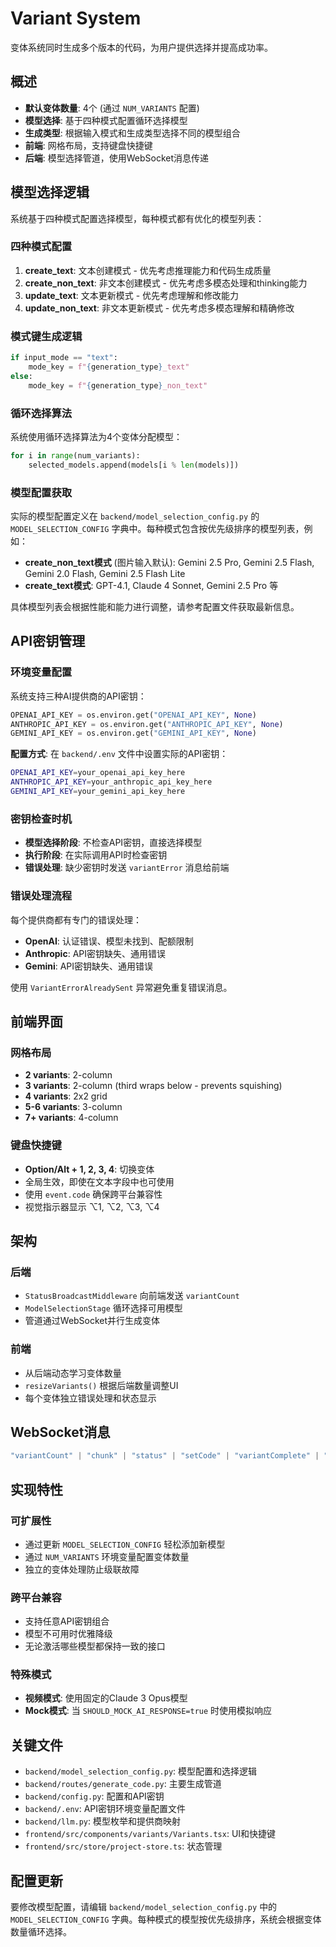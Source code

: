 # Variant System

变体系统同时生成多个版本的代码，为用户提供选择并提高成功率。

## 概述

- **默认变体数量**: 4个 (通过 `NUM_VARIANTS` 配置)
- **模型选择**: 基于四种模式配置循环选择模型
- **生成类型**: 根据输入模式和生成类型选择不同的模型组合
- **前端**: 网格布局，支持键盘快捷键
- **后端**: 模型选择管道，使用WebSocket消息传递

## 模型选择逻辑

系统基于四种模式配置选择模型，每种模式都有优化的模型列表：

### 四种模式配置

1. **create_text**: 文本创建模式 - 优先考虑推理能力和代码生成质量
2. **create_non_text**: 非文本创建模式 - 优先考虑多模态处理和thinking能力
3. **update_text**: 文本更新模式 - 优先考虑理解和修改能力
4. **update_non_text**: 非文本更新模式 - 优先考虑多模态理解和精确修改

### 模式键生成逻辑

```python
if input_mode == "text":
    mode_key = f"{generation_type}_text"
else:
    mode_key = f"{generation_type}_non_text"
```

### 循环选择算法

系统使用循环选择算法为4个变体分配模型：

```python
for i in range(num_variants):
    selected_models.append(models[i % len(models)])
```

### 模型配置获取

实际的模型配置定义在 `backend/model_selection_config.py` 的 `MODEL_SELECTION_CONFIG` 字典中。每种模式包含按优先级排序的模型列表，例如：

- **create_non_text模式** (图片输入默认): Gemini 2.5 Pro, Gemini 2.5 Flash, Gemini 2.0 Flash, Gemini 2.5 Flash Lite
- **create_text模式**: GPT-4.1, Claude 4 Sonnet, Gemini 2.5 Pro 等

具体模型列表会根据性能和能力进行调整，请参考配置文件获取最新信息。

## API密钥管理

### 环境变量配置

系统支持三种AI提供商的API密钥：

```python
OPENAI_API_KEY = os.environ.get("OPENAI_API_KEY", None)
ANTHROPIC_API_KEY = os.environ.get("ANTHROPIC_API_KEY", None)
GEMINI_API_KEY = os.environ.get("GEMINI_API_KEY", None)
```

**配置方式**: 在 `backend/.env` 文件中设置实际的API密钥：

```bash
OPENAI_API_KEY=your_openai_api_key_here
ANTHROPIC_API_KEY=your_anthropic_api_key_here
GEMINI_API_KEY=your_gemini_api_key_here
```

### 密钥检查时机

- **模型选择阶段**: 不检查API密钥，直接选择模型
- **执行阶段**: 在实际调用API时检查密钥
- **错误处理**: 缺少密钥时发送 `variantError` 消息给前端

### 错误处理流程

每个提供商都有专门的错误处理：

- **OpenAI**: 认证错误、模型未找到、配额限制
- **Anthropic**: API密钥缺失、通用错误
- **Gemini**: API密钥缺失、通用错误

使用 `VariantErrorAlreadySent` 异常避免重复错误消息。

## 前端界面

### 网格布局
- **2 variants**: 2-column 
- **3 variants**: 2-column (third wraps below - prevents squishing)
- **4 variants**: 2x2 grid  
- **5-6 variants**: 3-column 
- **7+ variants**: 4-column

### 键盘快捷键
- **Option/Alt + 1, 2, 3, 4**: 切换变体
- 全局生效，即使在文本字段中也可使用
- 使用 `event.code` 确保跨平台兼容性
- 视觉指示器显示 ⌥1, ⌥2, ⌥3, ⌥4

## 架构

### 后端
- `StatusBroadcastMiddleware` 向前端发送 `variantCount`
- `ModelSelectionStage` 循环选择可用模型
- 管道通过WebSocket并行生成变体

### 前端  
- 从后端动态学习变体数量
- `resizeVariants()` 根据后端数量调整UI
- 每个变体独立错误处理和状态显示

## WebSocket消息

```typescript
"variantCount" | "chunk" | "status" | "setCode" | "variantComplete" | "variantError"
```

## 实现特性

### 可扩展性
- 通过更新 `MODEL_SELECTION_CONFIG` 轻松添加新模型
- 通过 `NUM_VARIANTS` 环境变量配置变体数量
- 独立的变体处理防止级联故障

### 跨平台兼容
- 支持任意API密钥组合
- 模型不可用时优雅降级
- 无论激活哪些模型都保持一致的接口

### 特殊模式
- **视频模式**: 使用固定的Claude 3 Opus模型
- **Mock模式**: 当 `SHOULD_MOCK_AI_RESPONSE=true` 时使用模拟响应

## 关键文件

- `backend/model_selection_config.py`: 模型配置和选择逻辑
- `backend/routes/generate_code.py`: 主要生成管道
- `backend/config.py`: 配置和API密钥
- `backend/.env`: API密钥环境变量配置文件
- `backend/llm.py`: 模型枚举和提供商映射
- `frontend/src/components/variants/Variants.tsx`: UI和快捷键
- `frontend/src/store/project-store.ts`: 状态管理

## 配置更新

要修改模型配置，请编辑 `backend/model_selection_config.py` 中的 `MODEL_SELECTION_CONFIG` 字典。每种模式的模型按优先级排序，系统会根据变体数量循环选择。
